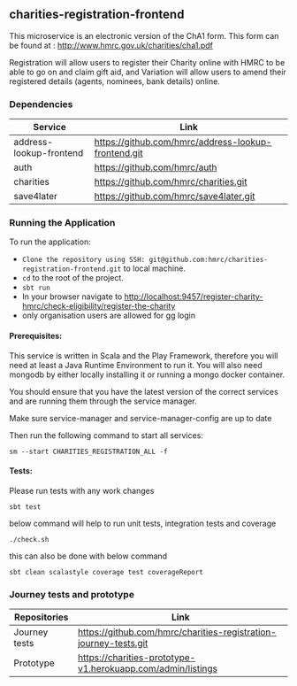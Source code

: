 ## charities-registration-frontend

This microservice is an electronic version of the ChA1 form. This form can be found at : http://www.hmrc.gov.uk/charities/cha1.pdf

Registration will allow users to register
their Charity online with HMRC to be able to go on and claim gift aid, and Variation will allow users to amend their
registered details (agents, nominees, bank details) online.

### Dependencies

|Service                |Link                                                 |
|-----------------------|-----------------------------------------------------|
| address-lookup-frontend |https://github.com/hmrc/address-lookup-frontend.git|
| auth                    |https://github.com/hmrc/auth                       |
| charities               |https://github.com/hmrc/charities.git              |
| save4later              |https://github.com/hmrc/save4later.git             |

### Running the Application

To run the application:

* `Clone the repository using SSH: git@github.com:hmrc/charities-registration-frontend.git` to local machine.
* `cd` to the root of the project.
* `sbt run`
* In your browser navigate to [http://localhost:9457/register-charity-hmrc/check-eligibility/register-the-charity](http://localhost:9457/register-charity-hmrc/check-eligibility/register-the-charity)
* only organisation users are allowed for gg login

#### Prerequisites:
This service is written in Scala and the Play Framework, therefore you will need at least a Java Runtime Environment to run it. You will also need mongodb by either locally installing it or running a mongo docker container.

You should ensure that you have the latest version of the correct services and are running them through the service manager.

Make sure service-manager and service-manager-config are up to date

Then run the following command to start all services:

```
sm --start CHARITIES_REGISTRATION_ALL -f
```

#### Tests:
Please run tests with any work changes
```
sbt test
```
below command will help to run unit tests, integration tests and coverage 
```
./check.sh
```
this can also be done with below command
```
sbt clean scalastyle coverage test coverageReport
```

### Journey tests and prototype

|Repositories     |Link                                                                   |
|-----------------|-----------------------------------------------------------------------|
|Journey tests    |https://github.com/hmrc/charities-registration-journey-tests.git       |
|Prototype        |https://charities-prototype-v1.herokuapp.com/admin/listings            |